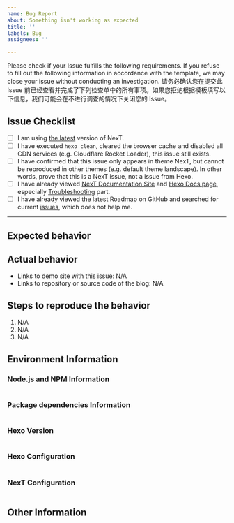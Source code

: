 ```yaml
---
name: Bug Report
about: Something isn't working as expected
title: ''
labels: Bug
assignees: ''

---
```


Please check if your Issue fulfills the following requirements. If you refuse to fill out the following information in accordance with the template, we may close your issue without conducting an investigation.
请务必确认您在提交此 Issue 前已经查看并完成了下列检查单中的所有事项。如果您拒绝根据模板填写以下信息，我们可能会在不进行调查的情况下关闭您的 Issue。

## Issue Checklist <!-- 我确认我已经查看了 -->
<!-- Change [ ] to [x] to select, not [ x] or [x ] (将 [ ] 换成 [x] 来选择，而非 [ x] 或者 [x ]) -->

- [ ] I am using [the latest](https://github.com/theme-next/hexo-theme-next/releases/latest) version of NexT.
- [ ] I have executed `hexo clean`, cleared the browser cache and disabled all CDN services (e.g. Cloudflare Rocket Loader), this issue still exists.
- [ ] I have confirmed that this issue only appears in theme NexT, but cannot be reproduced in other themes (e.g. default theme landscape). In other words, prove that this is a NexT issue, not a issue from Hexo.
- [ ] I have already viewed [NexT Documentation Site](http://theme-next.org/docs/) and [Hexo Docs page](https://hexo.io/docs/), especially [Troubleshooting](https://hexo.io/docs/troubleshooting.html) part.
- [ ] I have already viewed the latest Roadmap on GitHub and searched for current [issues](https://github.com/theme-next/hexo-theme-next/issues?utf8=%E2%9C%93&q=is%3Aissue), which does not help me.

***

## Expected behavior <!-- 预期行为 -->


## Actual behavior <!-- 实际行为 -->
<!-- Please provide at least one of the following information (请至少提供以下的一项信息) -->

- Links to demo site with this issue: N/A
- Links to repository or source code of the blog: N/A


## Steps to reproduce the behavior <!-- 重现步骤 -->
1. N/A
2. N/A
3. N/A


## Environment Information

### Node.js and NPM Information
<!-- Paste output from `node -v && npm -v` (粘贴 `node -v && npm -v` 输出的信息) -->
```

```

### Package dependencies Information
<!-- Paste output from `cat package.json` (粘贴 `cat package.json` 输出的信息) -->
```

```

### Hexo Version
<!-- Paste output from `hexo -v` (粘贴 `hexo -v` 输出的信息) -->
```

```

### Hexo Configuration
<!-- Paste configuration from Hexo `_config.yml` (从 Hexo `_config.yml` 中粘贴信息) -->
```yml

```

### NexT Configuration
<!-- Paste ONLY CHANGED CONFIGURATION from NexT `_config.yml` (只粘贴NexT主题配置文件 `_config.yml` 中修改过的部分) -->
```yml

```

## Other Information <!-- (Like Browser, System, Screenshots) -->
